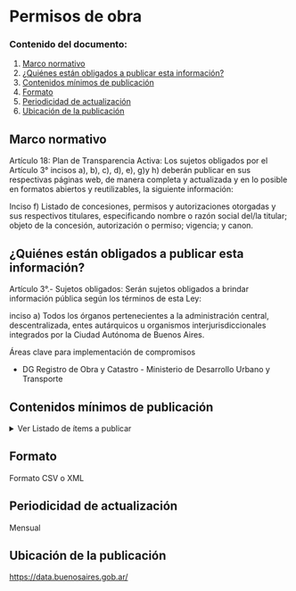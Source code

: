 <h1> Permisos de obra</h1> 
<h3>  Contenido del documento: </h3> 
<ol>
 <li><a href="#marco">Marco normativo</a></li>
 <li><a href="#obligados">¿Quiénes están obligados a publicar esta información?</a></li>
 <li><a href="#contenidos">Contenidos mínimos de publicación</a></li>
 <li><a href="#formato">Formato</a></li>
 <li><a href="#perio">Periodicidad de actualización</a></li>
 <li><a href="#ubicacion">Ubicación de la publicación</a></li>
</ol>
 
<h2 id="marco">Marco normativo</h2>  
<p>
Artículo 18: Plan de Transparencia Activa: Los sujetos obligados por el Artículo 3° incisos a), b), c), d), e), g)y h) deberán publicar en sus respectivas páginas web, de manera completa y actualizada y en lo posible en formatos abiertos y reutilizables, la siguiente información:

Inciso f) Listado de concesiones, permisos y autorizaciones otorgadas y sus respectivos
titulares, especificando nombre o razón social del/la titular; objeto de la concesión, autorización o permiso; vigencia; y canon.


</p>
<h2 id="obligados"> ¿Quiénes están obligados a publicar esta información?</h2> 
<p>
Artículo 3°.- Sujetos obligados: Serán sujetos obligados a brindar información pública según los términos de esta Ley:

inciso a) Todos los órganos pertenecientes a la administración central, descentralizada, entes autárquicos u organismos interjurisdiccionales integrados por la Ciudad Autónoma de Buenos Aires.
<p>Áreas clave para implementación de compromisos
<ul>
<li>DG Registro de Obra y Catastro - Ministerio de Desarrollo Urbano y Transporte</li>
</ul>

</p>



<h2 id="contenidos"> Contenidos mínimos de publicación </h2> 
<details><summary> Ver Listado de ítems a publicar </summary>

|	Ítem	|
|		------------- |
| Nombre o razón social del titular del permiso |
| Tipo de obra |
|Zonificación|
|Metros cuadrados|
|Ubicación de la obra|
|Fecha de otorgamiento|
|Duración|

</details>

<h2 id="formato"> Formato </h2>
<p>
Formato CSV o XML
</p>
<h2 id="perio"> Periodicidad de actualización</h2>
<p>Mensual</p>

<h2 id="ubicacion"> Ubicación de la publicación</h2>
<p>
<a href="https://data.buenosaires.gob.ar/">https://data.buenosaires.gob.ar/ </a>
</br>
</p>

